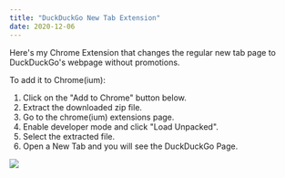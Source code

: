 ```yaml
---
title: "DuckDuckGo New Tab Extension"
date: 2020-12-06
---
```

Here's my Chrome Extension that changes the regular new tab page to DuckDuckGo's webpage without promotions. 

To add it to Chrome(ium):
1. Click on the "Add to Chrome" button below. 
2. Extract the downloaded zip file.
3. Go to the chrome(ium) extensions page.
4. Enable developer mode and click "Load Unpacked".
5. Select the extracted file.
6. Open a New Tab and you will see the DuckDuckGo Page.

<a href="https://theawesomecoder05.github.io/archives/DuckDuckGo-New-Tab/DuckDuckGo-New-Tab.zip">
  <img src="https://theawesomecoder05.github.io/archives/assets/Add%20To%20Chrome.jpg">
